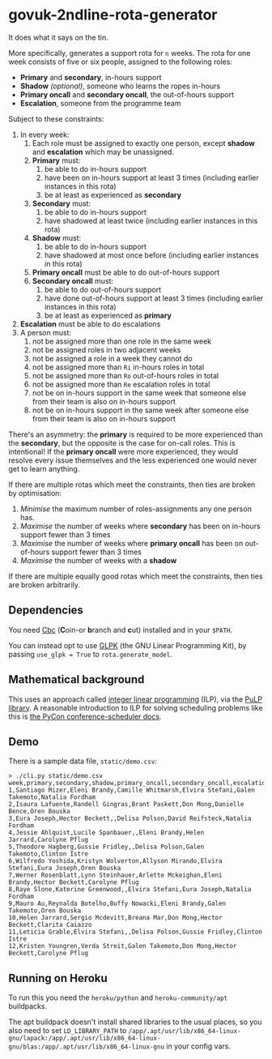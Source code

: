 govuk-2ndline-rota-generator
============================

It does what it says on the tin.

More specifically, generates a support rota for `n` weeks.  The rota
for one week consists of five or six people, assigned to the following
roles:

- **Primary** and **secondary**, in-hours support
- **Shadow** *(optional)*, someone who learns the ropes in-hours
- **Primary oncall** and **secondary oncall**, the out-of-hours support
- **Escalation**, someone from the programme team

Subject to these constraints:

1. In every week:
   1. Each role must be assigned to exactly one person, except **shadow** and **escalation** which may be unassigned.
   2. **Primary** must:
      1. be able to do in-hours support
      2. have been on in-hours support at least 3 times (including earlier instances in this rota)
      3. be at least as experienced as **secondary**
   3. **Secondary** must:
      1. be able to do in-hours support
      2. have shadowed at least twice (including earlier instances in this rota)
   4. **Shadow** must:
      1. be able to do in-hours support
      2. have shadowed at most once before (including earlier instances in this rota)
   5. **Primary oncall** must be able to do out-of-hours support
   6. **Secondary oncall** must:
      1. be able to do out-of-hours support
      2. have done out-of-hours support at least 3 times (including earlier instances in this rota)
      3. be at least as experienced as **primary**
  7. **Escalation** must be able to do escalations
2. A person must:
   1. not be assigned more than one role in the same week
   2. not be assigned roles in two adjacent weeks
   3. not be assigned a role in a week they cannot do
   4. not be assigned more than `Ri` in-hours roles in total
   5. not be assigned more than `Ro` out-of-hours roles in total
   6. not be assigned more than `Re` escalation roles in total
   7. not be on in-hours support in the same week that someone else from their team is also on in-hours support
   8. not be on in-hours support in the same week after someone else from their team is also on in-hours support

There's an asymmetry: the **primary** is required to be more
experienced than the **secondary**, but the opposite is the case for
on-call roles.  This is intentional!  If the **primary oncall** were
more experienced, they would resolve every issue themselves and the
less experienced one would never get to learn anything.

If there are multiple rotas which meet the constraints, then ties are
broken by optimisation:

1. *Minimise* the maximum number of roles-assignments any one person has.
2. *Maximise* the number of weeks where **secondary** has been on in-hours support fewer than 3 times
3. *Maximise* the number of weeks where **primary oncall** has been on out-of-hours support fewer than 3 times
4. *Maximise* the number of weeks with a **shadow**

If there are multiple equally good rotas which meet the constraints,
then ties are broken arbitrarily.

## Dependencies

You need [Cbc][] (**C**oin-or **b**ranch and **c**ut) installed and in
your `$PATH`.

You can instead opt to use [GLPK][] (the GNU Linear Programming Kit),
by passing `use_glpk = True` to `rota.generate_model`.

[Cbc]: https://projects.coin-or.org/Cbc
[GLPK]: https://www.gnu.org/software/glpk/

## Mathematical background

This uses an approach called [integer linear programming][] (ILP), via
the [PuLP library][].  A reasonable introduction to ILP for solving
scheduling problems like this is [the PyCon conference-scheduler
docs][].

[integer linear programming]: https://en.wikipedia.org/wiki/Integer_programming
[PuLP library]: https://pythonhosted.org/PuLP/
[the PyCon conference-scheduler docs]: https://conference-scheduler.readthedocs.io/en/latest/background/mathematical_model.html

## Demo

There is a sample data file, `static/demo.csv`:

```
> ./cli.py static/demo.csv
week,primary,secondary,shadow,primary_oncall,secondary_oncall,escalation
1,Santiago Mizer,Eleni Brandy,Camille Whitmarsh,Elvira Stefani,Galen Takemoto,Natalia Fordham
2,Isaura Lafuente,Randell Gingras,Brant Paskett,Don Mong,Danielle Bence,Oren Bouska
3,Eura Joseph,Hector Beckett,,Delisa Polson,David Reifsteck,Natalia Fordham
4,Jessie Ahlquist,Lucile Spanbauer,,Eleni Brandy,Helen Jarrard,Carolyne Pflug
5,Theodore Hagberg,Gussie Fridley,,Delisa Polson,Galen Takemoto,Clinton Istre
6,Wilfredo Yoshida,Kristyn Wolverton,Allyson Mirando,Elvira Stefani,Eura Joseph,Oren Bouska
7,Werner Rosenblatt,Lynn Steinhauer,Arlette Mckeighan,Eleni Brandy,Hector Beckett,Carolyne Pflug
8,Raye Slone,Katerine Greenwood,,Elvira Stefani,Eura Joseph,Natalia Fordham
9,Mauro Au,Reynalda Botelho,Buffy Nowacki,Eleni Brandy,Galen Takemoto,Oren Bouska
10,Helen Jarrard,Sergio Mcdevitt,Breana Mar,Don Mong,Hector Beckett,Clarita Caiazzo
11,Leticia Grable,Elvira Stefani,,Delisa Polson,Gussie Fridley,Clinton Istre
12,Kristen Youngren,Verda Streit,Galen Takemoto,Don Mong,Hector Beckett,Carolyne Pflug
```

## Running on Heroku

To run this you need the `heroku/python` and `heroku-community/apt`
buildpacks.

The apt buildpack doesn't install shared libraries to the usual
places, so you also need to set `LD_LIBRARY_PATH` to
`/app/.apt/usr/lib/x86_64-linux-gnu/lapack:/app/.apt/usr/lib/x86_64-linux-gnu/blas:/app/.apt/usr/lib/x86_64-linux-gnu`
in your config vars.
